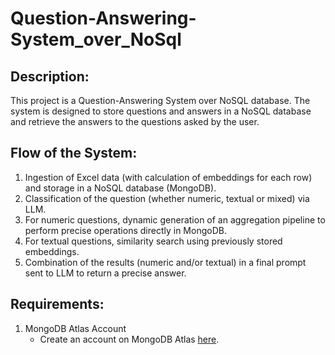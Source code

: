 # Question-Answering-System_over_NoSql

## Description:
This project is a Question-Answering System over NoSQL database. The system is designed to store questions and answers in a NoSQL database and retrieve the answers to the questions asked by the user.

## Flow of the System:
1. Ingestion of Excel data (with calculation of embeddings for each row) and storage in a NoSQL database (MongoDB).
2. Classification of the question (whether numeric, textual or mixed) via LLM.
3. For numeric questions, dynamic generation of an aggregation pipeline to perform precise operations directly in MongoDB.
4. For textual questions, similarity search using previously stored embeddings.
5. Combination of the results (numeric and/or textual) in a final prompt sent to LLM to return a precise answer.


## Requirements:
1. MongoDB Atlas Account
    - Create an account on MongoDB Atlas [here](https://account.mongodb.com/account/login).


